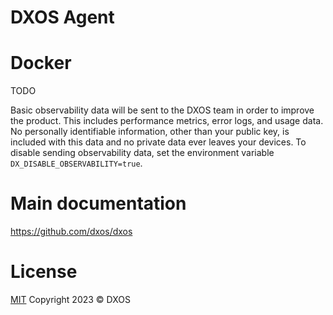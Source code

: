 # DXOS Agent

# Docker
TODO

Basic observability data will be sent to the DXOS team in order to improve the product. This includes
performance metrics, error logs, and usage data. No personally identifiable information, other than your
public key, is included with this data and no private data ever leaves your devices.
To disable sending observability data, set the environment variable `DX_DISABLE_OBSERVABILITY=true`.

# Main documentation
https://github.com/dxos/dxos

# License
[MIT](https://github.com/dxos/dxos/blob/main/LICENSE) Copyright 2023 © DXOS
